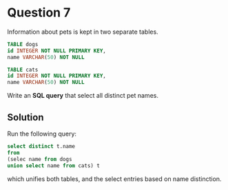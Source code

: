 # Question 7

Information about pets is kept in two separate tables.

```sql
TABLE dogs
id INTEGER NOT NULL PRIMARY KEY,
name VARCHAR(50) NOT NULL

TABLE cats
id INTEGER NOT NULL PRIMARY KEY,
name VARCHAR(50) NOT NULL
```

Write an **SQL query** that select all distinct pet names.

## Solution

Run the following query:

```sql
select distinct t.name
from 
(selec name from dogs
union select name from cats) t
```

which unifies both tables, and the select entries based on name distinction.